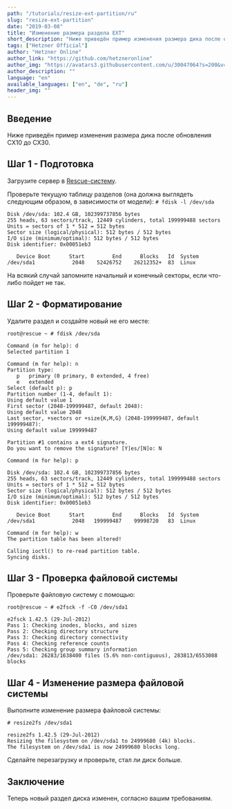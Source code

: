 ```yaml
---
path: "/tutorials/resize-ext-partition/ru"
slug: "resize-ext-partition"
date: "2019-03-08"
title: "Изменение размера раздела EXT"
short_description: "Ниже приведён пример изменения размера дика после обновления CX10 до CX30."
tags: ["Hetzner Official"]
author: "Hetzner Online"
author_link: "https://github.com/hetzneronline"
author_img: "https://avatars3.githubusercontent.com/u/30047064?s=200&v=4"
author_description: ""
language: "en"
available_languages: ["en", "de", "ru"]
header_img: ""
---
```


## Введение

Ниже приведён пример изменения размера дика после обновления CX10 до CX30.

## Шаг 1 - Подготовка

Загрузите сервер в [Rescue-систему](https://wiki.hetzner.de/index.php/Hetzner_Rescue-System/ru).

Проверьте текущую таблицу разделов (она должна выглядеть следующим образом, в зависимости от модели):
`# fdisk -l /dev/sda`

```
Disk /dev/sda: 102.4 GB, 102399737856 bytes
255 heads, 63 sectors/track, 12449 cylinders, total 199999488 sectors
Units = sectors of 1 * 512 = 512 bytes
Sector size (logical/physical): 512 bytes / 512 bytes
I/O size (minimum/optimal): 512 bytes / 512 bytes
Disk identifier: 0x00051eb3

   Device Boot      Start         End      Blocks   Id  System
/dev/sda1            2048    52426752    26212352+  83  Linux
```

На всякий случай запомните начальный и конечный секторы, если что-либо пойдет не так.

## Шаг 2 - Форматирование

Удалите раздел и создайте новый не его месте:

`root@rescue ~ # fdisk /dev/sda`

```
Command (m for help): d
Selected partition 1

Command (m for help): n
Partition type:
   p   primary (0 primary, 0 extended, 4 free)
   e   extended
Select (default p): p
Partition number (1-4, default 1):
Using default value 1
First sector (2048-199999487, default 2048):
Using default value 2048
Last sector, +sectors or +size{K,M,G} (2048-199999487, default 199999487):
Using default value 199999487

Partition #1 contains a ext4 signature.
Do you want to remove the signature? [Y]es/[N]o: N

Command (m for help): p

Disk /dev/sda: 102.4 GB, 102399737856 bytes
255 heads, 63 sectors/track, 12449 cylinders, total 199999488 sectors
Units = sectors of 1 * 512 = 512 bytes
Sector size (logical/physical): 512 bytes / 512 bytes
I/O size (minimum/optimal): 512 bytes / 512 bytes
Disk identifier: 0x00051eb3

   Device Boot      Start         End      Blocks   Id  System
/dev/sda1            2048   199999487    99998720   83  Linux

Command (m for help): w
The partition table has been altered!

Calling ioctl() to re-read partition table.
Syncing disks.
```

## Шаг 3 - Проверка файловой системы

Проверьте файловую систему с помощью:

`root@rescue ~ # e2fsck -f -C0 /dev/sda1`

```
e2fsck 1.42.5 (29-Jul-2012)
Pass 1: Checking inodes, blocks, and sizes
Pass 2: Checking directory structure
Pass 3: Checking directory connectivity
Pass 4: Checking reference counts
Pass 5: Checking group summary information
/dev/sda1: 26283/1638400 files (5.6% non-contiguous), 283813/6553088 blocks
```

## Шаг 4 - Изменение размера файловой системы

Выполните изменение размера файловой системы:

`# resize2fs /dev/sda1`

```
resize2fs 1.42.5 (29-Jul-2012)
Resizing the filesystem on /dev/sda1 to 24999680 (4k) blocks.
The filesystem on /dev/sda1 is now 24999680 blocks long.
```
Сделайте перезагрузку и проверьте, стал ли диск больше.

## Заключение

Теперь новый раздел диска изменен, согласно вашим требованиям.
